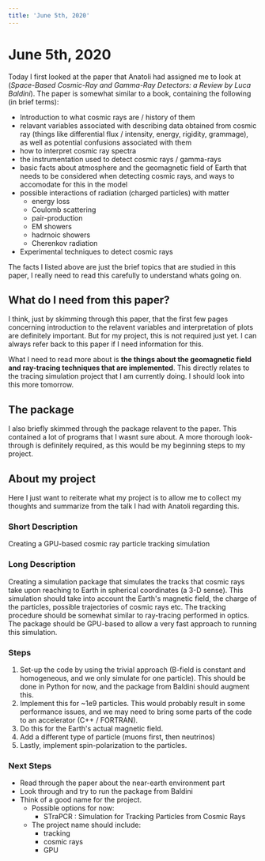 ```yaml
---
title: 'June 5th, 2020'
---
```


# June 5th, 2020

Today I first looked at the paper that Anatoli had assigned me to look at (*Space-Based Cosmic-Ray and Gamma-Ray Detectors: a Review by Luca Baldini*). The paper is somewhat similar to a book, containing the following (in brief terms):
- Introduction to what cosmic rays are / history of them
- relavant variables associated with describing data obtained from cosmic ray (things like differential flux / intensity, energy, rigidity, grammage), as well as potential confusions associated with them
- how to interpret cosmic ray spectra
- the instrumentation used to detect cosmic rays / gamma-rays
- basic facts about atmosphere and the geomagnetic field of Earth that needs to be considered when detecting cosmic rays, and ways to accomodate for this in the model
- possible interactions of radiation (charged particles) with matter
  - energy loss
  - Coulomb scattering
  - pair-production
  - EM showers
  - hadrnoic showers
  - Cherenkov radiation
- Experimental techniques to detect cosmic rays

The facts I listed above are just the brief topics that are studied in this paper, I really need to read this carefully to understand whats going on.

## What do I need from this paper?
I think, just by skimming through this paper, that the first few pages concerning introduction to the relavent variables and interpretation of plots are definitely important. But for my project, this is not required just yet. I can always refer back to this paper if I need information for this.

What I need to read more about is **the things about the geomagnetic field and ray-tracing techniques that are implemented**. This directly relates to the tracing simulation project that I am currently doing. I should look into this more tomorrow. 

## The package

I also briefly skimmed through the package relavent to the paper. This contained a lot of programs that I wasnt sure about. A more thorough look-through is definitely required, as this would be my beginning steps to my project. 

## About my project

Here I just want to reiterate what my project is to allow me to collect my thoughts and summarize from the talk I had with Anatoli regarding this. 

### Short Description
Creating a GPU-based cosmic ray particle tracking simulation

### Long Description
Creating a simulation package that simulates the tracks that cosmic rays take upon reaching to Earth in spherical coordinates (a 3-D sense). This simulation should take into account the Earth's magnetic field, the charge of the particles, possible trajectories of cosmic rays etc. The tracking procedure should be somewhat similar to ray-tracing performed in optics. The package should be GPU-based to allow a very fast approach to running this simulation. 

### Steps
1. Set-up the code by using the trivial approach (B-field is constant and homogeneous, and we only simulate for one particle). This should be done in Python for now, and the package from Baldini should augment this.
2. Implement this for ~1e9 particles. This would probably result in some performance issues, and we may need to bring some parts of the code to an accelerator (C++ / FORTRAN).
3. Do this for the Earth's actual magnetic field. 
4. Add a different type of particle (muons first, then neutrinos)
5. Lastly, implement spin-polarization to the particles. 


### Next Steps
- Read through the paper about the near-earth environment part
- Look through and try to run the package from Baldini
- Think of a good name for the project. 
  - Possible options for now:
    - STraPCR : Simulation for Tracking Particles from Cosmic Rays
  - The project name should include:
    - tracking
    - cosmic rays
    - GPU